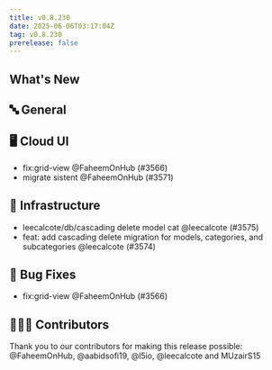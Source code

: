 ```yaml
---
title: v0.8.230
date: 2025-06-06T03:17:04Z
tag: v0.8.230
prerelease: false
---
```


## What's New
## 🔤 General
## 🖥 Cloud UI

- fix:grid-view @FaheemOnHub (#3566)
- migrate sistent @FaheemOnHub (#3571)

## 🦴 Infrastructure

- leecalcote/db/cascading delete model cat @leecalcote (#3575)
- feat: add cascading delete migration for models, categories, and subcategories @leecalcote (#3574)

## 🐛 Bug Fixes

- fix:grid-view @FaheemOnHub (#3566)

## 👨🏽‍💻 Contributors

Thank you to our contributors for making this release possible:
@FaheemOnHub, @aabidsofi19, @l5io, @leecalcote and MUzairS15

